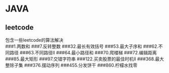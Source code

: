 # JAVA

## leetcode
包含一些leetcode的算法解决   
###1.两数和
###7.反转整数
###32.最长有效括号
###53.最大子序和
###62.不同路径
###63.不同路径II 
###64.最小路径和
###70.爬楼梯
###72.编辑距离
###85.最大矩形
###97.交错字符串
###122.买卖股票的最佳时机II 
###368.最大整除子集
###376.摆动序列
###455.分发饼干
###860.柠檬水找零


